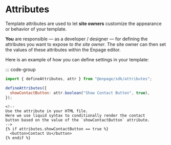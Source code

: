 # Attributes

Template attributes are used to let **site owners** customize the appearance or behavior of your template.

**You** are responsible — as a developer / designer — for defining the attributes you want to expose *to the site owner*. The site owner can then set the values of these attributes within the Enpage editor.

Here is an example of how you can define settings in your template:

::: code-group

```javascript [enpage.config.js]
import { defineAttributes, attr } from "@enpage/sdk/attributes";

defineAttributes({
  showContactButton: attr.boolean("Show Contact Button", true),
});
```

```liquid [index.html]
<!--
Use the attribute in your HTML file.
Here we use liquid syntax to conditionally render the contact
button based on the value of the `showContactButton` attribute.
-->
{% if attributes.showContactButton == true %}
  <button>Contact Us</button>
{% endif %}
```
